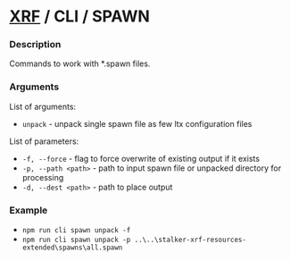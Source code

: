 # [XRF](../../) / CLI / SPAWN

### Description

Commands to work with *.spawn files. <br/>

### Arguments

List of arguments:

- `unpack` - unpack single spawn file as few ltx configuration files

List of parameters:

- `-f, --force` - flag to force overwrite of existing output if it exists
- `-p, --path <path>` - path to input spawn file or unpacked directory for processing
- `-d, --dest <path>` - path to place output

### Example

- `npm run cli spawn unpack -f`
- `npm run cli spawn unpack -p ..\..\stalker-xrf-resources-extended\spawns\all.spawn`
